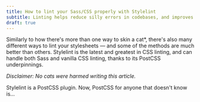 ```yaml
---
title: How to lint your Sass/CSS properly with Stylelint
subtitle: Linting helps reduce silly errors in codebases, and improves coding quality by enforcing good coding rules, and practices.
draft: true
---
```


Similarly to how there's more than one way to skin a cat*, there's also many different ways to lint your stylesheets — and some of the methods are much better than others. Stylelint is the latest and greatest in CSS linting, and can handle both Sass and vanilla CSS linting, thanks to its PostCSS underpinnings.

*Disclaimer: No cats were harmed writing this article.*

Stylelint is a PostCSS plugin. Now, PostCSS for anyone that doesn't know is...
